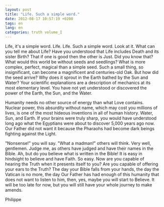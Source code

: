 ```yaml
---
layout: post
title: "Life. Such a simple word."
date: 2012-08-17 10:57:19 +0200
tags: en
lang: en
categories: truth volume_I
---
```

Life, it's a simple word. Life. Life. Such a simple word. Look at it. What can you tell me about Life? Have you understood that Life includes Death and its sister Birth? That if one is good then the other is Just. Did you know that?
What would this world be without seeds and seedlings? What is more complex, perfect, magical than a simple seed. Such a small thing, so insignificant, can become a magnificent and centuries-old Oak. But how did the seed arrive? Why does it sprout in the Earth bathed by the Sun and Water? Your scientific explanations are a description of mechanics at its most elementary level. You have not yet understood or discovered the power of the Earth, the Sun, and the Water.

Humanity needs no other source of energy than what Love contains. Nuclear power, this absurdity without name, which may cost you millions of lives, is one of the most hideous inventions in all of human history. Water, Sun, and Earth. If your brains were truly sharp, you would have understood long ago what the Egyptians were about to discover 5,000 years ago now. Our Father did not want it because the Pharaohs had become dark beings fighting against the Light.

"Nonsense!" you will say. "What a madman!" others will think. Very well, gentlemen. Judge me, as others have judged and have their names in the Bible. Ah, but do you believe what is written in the Bible! It is easy in hindsight to believe and have Faith. So easy. Now are you capable of hearing the Truth when it presents itself to you? Are you capable of offering your ears to the Truth? The day your Bible falls from your hands, the day the Vatican is no more, the day Our Father has had enough of this humanity that does not want to listen to him, then, yes, maybe you will start to Believe. It will be too late for now, but you will still have your whole journey to make amends.

Philippe

<!--
This work is licensed under a Creative Commons Attribution-NonCommercial 4.0 International License.
-->